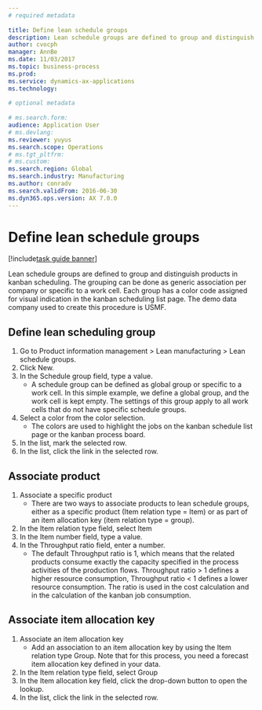 ```yaml
--- 
# required metadata 
 
title: Define lean schedule groups
description: Lean schedule groups are defined to group and distinguish products in kanban scheduling. 
author: cvocph
manager: AnnBe 
ms.date: 11/03/2017
ms.topic: business-process 
ms.prod:  
ms.service: dynamics-ax-applications 
ms.technology:  
 
# optional metadata 
 
# ms.search.form:   
audience: Application User 
# ms.devlang:  
ms.reviewer: yuyus
ms.search.scope: Operations 
# ms.tgt_pltfrm:  
# ms.custom:  
ms.search.region: Global
ms.search.industry: Manufacturing
ms.author: conradv
ms.search.validFrom: 2016-06-30 
ms.dyn365.ops.version: AX 7.0.0 
---
```

# Define lean schedule groups

[!include[task guide banner](../../includes/task-guide-banner.md)]

Lean schedule groups are defined to group and distinguish products in kanban scheduling. The grouping can be done as generic association per company or specific to a work cell. Each group has a color code assigned for visual indication in the kanban scheduling list page. The demo data company used to create this procedure is USMF.


## Define lean scheduling group
1. Go to Product information management > Lean manufacturing > Lean schedule groups.
2. Click New.
3. In the Schedule group field, type a value.
    * A schedule group can be defined as global group or specific to a work cell. In this simple example, we define a global group, and the work cell is kept empty. The settings of this group apply to all work cells that do not have specific schedule groups.  
4. Select a color from the color selection.
    * The colors are used to highlight the jobs on the kanban schedule list page or the kanban process board.  
5. In the list, mark the selected row.
6. In the list, click the link in the selected row.

## Associate product
1. Associate a specific product
    * There are two ways to associate products to lean schedule groups, either as a specific product (Item relation type = Item) or as part of an item allocation key (item relation type = group).    
2. In the Item relation type field, select Item
3. In the Item number field, type a value.
4. In the Throughput ratio field, enter a number.
    * The default Throughput ratio is 1, which means that the related products consume exactly the capacity specified in the process activities of the production flows. Throughput ratio > 1 defines a higher resource consumption, Throughput ratio < 1 defines a lower resource consumption. The ratio is used in the cost calculation and in the calculation of the kanban job consumption.  

## Associate item allocation key
1. Associate an item allocation key
    * Add an association to an item allocation key by using the Item relation type Group.   Note that for this process, you need a forecast item allocation key defined in your data.  
2. In the Item relation type field, select Group
3. In the Item allocation key field, click the drop-down button to open the lookup.
4. In the list, click the link in the selected row.

